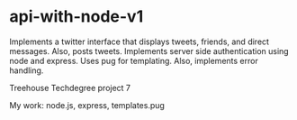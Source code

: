 # api-with-node-v1

Implements a twitter interface that displays tweets, friends, and direct messages. Also, posts tweets. Implements server side authentication using node and express. Uses pug for templating. Also, implements error handling.
 
Treehouse Techdegree project 7

My work: node.js, express, templates.pug
